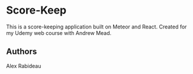 # Score-Keep

This is a score-keeping application built on Meteor and React. Created for my Udemy web course with Andrew Mead.

## Authors

Alex Rabideau
